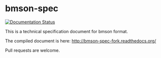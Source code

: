 # bmson-spec

[![Documentation Status](https://readthedocs.org/projects/bmson-spec-fork/badge/?version=master)](http://bmson-spec-fork.readthedocs.org/en/master/?badge=master)

This is a technical specification document for bmson format.

The compiled document is here: http://bmson-spec-fork.readthedocs.org/

Pull requests are welcome.
